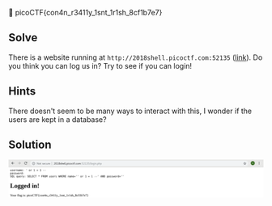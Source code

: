 :checkered_flag: picoCTF{con4n_r3411y_1snt_1r1sh_8cf1b7e7}

## Solve
There is a website running at `http://2018shell.picoctf.com:52135` ([link](http://2018shell.picoctf.com:52135)). Do you think you can log us in? Try to see if you can login!

## Hints
There doesn't seem to be many ways to interact with this, I wonder if the users are kept in a database?

## Solution
![1](https://raw.githubusercontent.com/shoulderhu/wordpress/master/picoCTF/2018/Web%20Exploitation/Irish%20Name%20Repo/Irish-Name-Repo-1.png)
